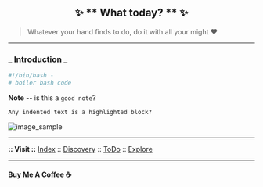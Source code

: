 <h2 align="center"> ✨ ** What today?  **  ✨ </h2>

> Whatever your hand finds to do, do it with all your might ❤️

<hr>

### _ Introduction _

```bash
#!/bin/bash -
# boiler bash code
```

**Note** -- is this a `good note`?

    Any indented text is a highlighted block?

![image_sample](https://cdn.mos.cms.futurecdn.net/eqpya9fL2D3xMYQxPDwH4Z.jpg)

<hr>

**:: Visit ::** [Index](https://github.com/greenwayRocks/vim-wiki/blob/main/discovery.md)
:: [Discovery](https://github.com/greenwayRocks/vim-wiki/blob/main/discovery.md)
:: [ToDo](https://github.com/greenwayRocks/vim-wiki/blob/main/todo.md)
:: [Explore](https://github.com/greenwayRocks/vim-wiki/blob/main/explore.md)

<hr>

#### Buy Me A Coffee ☕️
